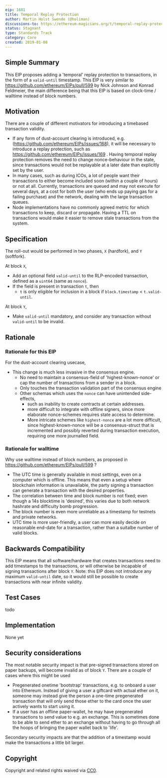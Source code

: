 ```yaml
---
eip: 1681
title: Temporal Replay Protection
author: Martin Holst Swende (@holiman)
discussions-to: https://ethereum-magicians.org/t/temporal-replay-protection/2355
status: Stagnant
type: Standards Track
category: Core
created: 2019-01-08
---
```


## Simple Summary

This EIP proposes adding a 'temporal' replay protection to transactions, in the form of a `valid-until` timestamp. 
This EIP is very similar to https://github.com/ethereum/EIPs/pull/599 by Nick Johnson and Konrad Feldmeier, the main difference
being that this EIP is based on clock-time / walltime instead of block numbers. 


## Motivation

There are a couple of different motivators for introducing a timebased transaction validity. 

- If any form of dust-account clearing is introduced, e.g. (https://github.com/ethereum/EIPs/issues/168), it will be necessary
to introduce a replay protection, such as https://github.com/ethereum/EIPs/issues/169 . Having temporal replay protection removes the need
to change nonce-behaviour in the state, since transactions would not be replayable at a later date than explicitly set by the user. 
- In many cases, such as during ICOs, a lot of people want their transactions to either become included soon (within a couple of hours) or not at all. Currently, 
transactions are queued and may not execute for several days, at a cost for both the user (who ends up paying gas for a failing purchase) and the network, dealing with the large transaction queues.  
- Node implementations have no commonly agreed metric for which transactions to keep, discard or propagate. Having a TTL on transactions would make it easier to remove stale transactions from the system. 

## Specification

The roll-out would be performed in two phases, `X` (hardfork), and `Y` (softfork).

At block `X`, 

- Add an optional field `valid-until` to the RLP-encoded transaction, defined as a `uint64` (same as `nonce`). 
- If the field is present in transaction `t`, then
  - `t` is only eligible for inclusion in a block if `block.timestamp` < `t.valid-until`. 

At block `Y`, 
- Make `valid-until` mandatory, and consider any transaction without `valid-until` to be invalid. 

## Rationale

### Rationale for this EIP

For the dust-account clearing usecase, 
- This change is much less invasive in the consensus engine. 
  - No need to maintain a consensus-field of 'highest-known-nonce' or cap the number of transactions from a sender in a block. 
  - Only touches the transaction validation part of the consensus engine
  - Other schemas which uses the `nonce` can have unintended side-effects, 
    - such as inability to create contracts at certain addresses.
    - more difficult to integrate with offline signers, since more elaborate nonce-schemes requires state access to determine. 
    - More intricate schemes like `highest-nonce` are a lot more difficult, since highest-known-nonce will be a consensus-struct that is incremented and possibly reverted during transaction execution, requiring one more journalled field.  


### Rationale for walltime
 
Why use walltime instead of block numbers, as proposed in https://github.com/ethereum/EIPs/pull/599 ? 

- The UTC time is generally available in most settings, even on a computer which is offline. This means that even a setup where blockchain information is unavailable, the party signing a transaction can generate a transaction with the desired properties. 
- The correlation between time and block number is not fixed; even though a 14s blocktime is 'desired', this varies due to both network hashrate and difficulty bomb progression. 
- The block number is even more unreliable as a timestamp for testnets and private networks.
- UTC time is more user-friendly, a user can more easily decide on reasonable end-date for a transaction, rather than a suitalbe number of valid blocks.


## Backwards Compatibility

This EIP means that all software/hardware that creates transactions need to add timestamps to the transactions, or will otherwise be incapable of signing transactions after block `Y`. Note: this EIP does not introduce any maximum `valid-until` date, so it would still be possible to create
transactions with near infinite validity. 

## Test Cases

todo

## Implementation

None yet

## Security considerations

The most notable security impact is that pre-signed transactions stored on paper backups, will become invalid as of block `Y`. There are a couple of cases where this might be used
   - Pregenerated onetime 'bootstrap' transactions, e.g. to onboard a user into Ethereum. Instead of giving a user a giftcard with actual ether on it, someone may instead give the person a one-time pregenerated transaction that will only send those ether to the card once the 
user actively wants to start using it.
   - If a user has an offline paper-wallet, he may have pregenerated transactions to send value to e.g. an exchange. This is sometimes done to be able to send ether to an exchange without having to go through all the hoops of bringing the paper wallet back to 'life'. 

Secondary security impacts are that the addition of a timestamp would make the transactions a little bit larger. 

## Copyright
Copyright and related rights waived via [CC0](/LICENSE.md).


